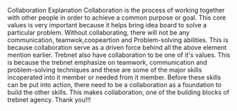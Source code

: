 Collaboration Explanation
Collaboration is the process of working together with other people in order to achieve a common purpose or goal.
This core values is very important because it helps bring idea board to solve a particular problem.
 Without collaborating, there will not be any communication, teamwok,coopeartion and Problem-solving abilities. This is because collaboration serve as a driven force behind all the above element mention earlier.
Trebnet also have collaboration to be one of it's values. This is because the trebnet emphasize on teamwork, communication and problem-solving techniques and these are some of the major skills incoperated into it member or needed from it member. 
Before these skills can be put into action, there need to be a collaboration as a foundation to build the other skills. This makes collaboration, one of the building blocks of trebnet agency.
Thank you!!!


